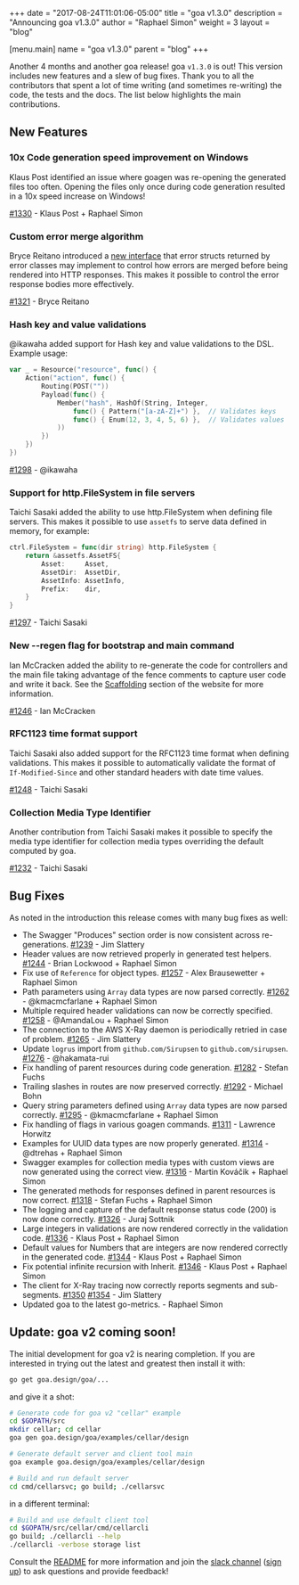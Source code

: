 +++ date = "2017-08-24T11:01:06-05:00" title = "goa v1.3.0" description = "Announcing goa v1.3.0" author = "Raphael Simon" weight = 3 layout = "blog"

[menu.main] name = "goa v1.3.0" parent = "blog" +++

Another 4 months and another goa release! goa `v1.3.0` is out! This version includes new features and a slew of bug fixes. Thank you to all the contributors that spent a lot of time writing (and sometimes re-writing) the code, the tests and the docs. The list below highlights the main contributions.

## New Features

### 10x Code generation speed improvement on Windows

Klaus Post identified an issue where goagen was re-opening the generated files too often. Opening the files only once during code generation resulted in a 10x speed increase on Windows!

[#1330](https://github.com/goadesign/goa/pull/1330) - Klaus Post + Raphael Simon

### Custom error merge algorithm

Bryce Reitano introduced a [new interface](https://github.com/goadesign/goa/blob/v1/error.go#L98-L106) that error structs returned by error classes may implement to control how errors are merged before being rendered into HTTP responses. This makes it possible to control the error response bodies more effectively.

[#1321](https://github.com/goadesign/goa/pull/1321) - Bryce Reitano

### Hash key and value validations

@ikawaha added support for Hash key and value validations to the DSL. Example usage:

```go
var _ = Resource("resource", func() {
    Action("action", func() {
        Routing(POST(""))
        Payload(func() {
            Member("hash", HashOf(String, Integer,
                func() { Pattern("[a-zA-Z]+") },  // Validates keys
                func() { Enum(12, 3, 4, 5, 6) },  // Validates values
            ))
        })
    })
})
```

[#1298](https://github.com/goadesign/goa/pull/1298) - @ikawaha

### Support for http.FileSystem in file servers

Taichi Sasaki added the ability to use http.FileSystem when defining file servers. This makes it possible to use `assetfs` to serve data defined in memory, for example:

```go
ctrl.FileSystem = func(dir string) http.FileSystem {
    return &assetfs.AssetFS{
        Asset:     Asset,
        AssetDir:  AssetDir,
        AssetInfo: AssetInfo,
        Prefix:    dir,
    }
}
```

[#1297](https://github.com/goadesign/goa/pull/1297) - Taichi Sasaki

### New --regen flag for bootstrap and main command

Ian McCracken added the ability to re-generate the code for controllers and the main file taking advantage of the fence comments to capture user code and write it back. See the [Scaffolding](https://goa.design/implement/goagen/) section of the website for more information.

[#1246](https://github.com/goadesign/goa/pull/1246) - Ian McCracken

### RFC1123 time format support

Taichi Sasaki also added support for the RFC1123 time format when defining validations. This makes it possible to automatically validate the format of `If-Modified-Since` and other standard headers with date time values.

[#1248](https://github.com/goadesign/goa/pull/1248) - Taichi Sasaki

### Collection Media Type Identifier

Another contribution from Taichi Sasaki makes it possible to specify the media type identifier for collection media types overriding the default computed by goa.

[#1232](https://github.com/goadesign/goa/pull/1232) - Taichi Sasaki

## Bug Fixes

As noted in the introduction this release comes with many bug fixes as well:

* The Swagger "Produces" section order is now consistent across re-generations. [#1239](https://github.com/goadesign/goa/pull/1239) - Jim Slattery
* Header values are now retrieved properly in generated test helpers. [#1244](https://github.com/goadesign/goa/pull/1244) - Brian Lockwood + Raphael Simon
* Fix use of `Reference` for object types. [#1257](https://github.com/goadesign/goa/pull/1257) - Alex Brausewetter + Raphael Simon
* Path parameters using `Array` data types are now parsed correctly. [#1262](https://github.com/goadesign/goa/pull/1262) - @kmacmcfarlane + Raphael Simon
* Multiple required header validations can now be correctly specified. [#1258](https://github.com/goadesign/goa/pull/1258) - @AmandaLou + Raphael Simon
* The connection to the AWS X-Ray daemon is periodically retried in case of problem. [#1265](https://github.com/goadesign/goa/pull/1265) - Jim Slattery
* Update `logrus` import from `github.com/Sirupsen` to `github.com/sirupsen`. [#1276](https://github.com/goadesign/goa/pull/1276) - @hakamata-rui
* Fix handling of parent resources during code generation. [#1282](https://github.com/goadesign/goa/pull/1282) - Stefan Fuchs
* Trailing slashes in routes are now preserved correctly. [#1292](https://github.com/goadesign/goa/pull/1292) - Michael Bohn
* Query string parameters defined using `Array` data types are now parsed correctly. [#1295](https://github.com/goadesign/goa/pull/1295) - @kmacmcfarlane + Raphael Simon
* Fix handling of flags in various goagen commands. [#1311](https://github.com/goadesign/goa/pull/1311) - Lawrence Horwitz
* Examples for UUID data types are now properly generated. [#1314](https://github.com/goadesign/goa/pull/1314) - @dtrehas + Raphael Simon
* Swagger examples for collection media types with custom views are now generated using the correct view. [#1316](https://github.com/goadesign/goa/pull/1316) - Martin Kováčik + Raphael Simon
* The generated methods for responses defined in parent resources is now correct. [#1318](https://github.com/goadesign/goa/pull/1318) - Stefan Fuchs + Raphael Simon
* The logging and capture of the default response status code (200) is now done correctly. [#1326](https://github.com/goadesign/goa/pull/1326) - Juraj Sottnik
* Large integers in validations are now rendered correctly in the validation code. [#1336](https://github.com/goadesign/goa/pull/1336) - Klaus Post + Raphael Simon
* Default values for Numbers that are integers are now rendered correctly in the generated code. [#1344](https://github.com/goadesign/goa/pull/1344) - Klaus Post + Raphael Simon
* Fix potential infinite recursion with Inherit. [#1346](https://github.com/goadesign/goa/pull/1346) - Klaus Post + Raphael Simon
* The client for X-Ray tracing now correctly reports segments and sub-segments. [#1350](https://github.com/goadesign/goa/pull/1350) [#1354](https://github.com/goadesign/goa/pull/1354) - Jim Slattery
* Updated goa to the latest go-metrics. - Raphael Simon

## Update: goa v2 coming soon!

The initial development for goa v2 is nearing completion. If you are interested in trying out the latest and greatest then install it with:

```bash
go get goa.design/goa/...
```

and give it a shot:

```bash
# Generate code for goa v2 "cellar" example
cd $GOPATH/src
mkdir cellar; cd cellar
goa gen goa.design/goa/examples/cellar/design

# Generate default server and client tool main
goa example goa.design/goa/examples/cellar/design

# Build and run default server
cd cmd/cellarsvc; go build; ./cellarsvc
```

in a different terminal:

```bash
# Build and use default client tool
cd $GOPATH/src/cellar/cmd/cellarcli
go build; ./cellarcli --help
./cellarcli -verbose storage list
```

Consult the [README](https://github.com/goadesign/goa/tree/v2) for more information and join the [slack channel](https://gophers.slack.com/messages/goa/) ([sign up](https://gophersinvite.herokuapp.com/)) to ask questions and provide feedback!